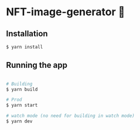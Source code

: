# NFT-image-generator 🤘

## Installation
```bash
$ yarn install
```
## Running the app
```bash

# Building
$ yarn build

# Prod
$ yarn start

# watch mode (no need for building in watch mode)
$ yarn dev
```
